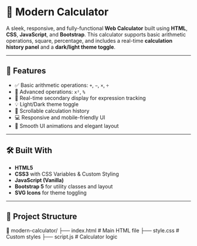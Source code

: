 # 🔢 Modern Calculator

A sleek, responsive, and fully-functional **Web Calculator** built using **HTML**, **CSS**, **JavaScript**, and **Bootstrap**. This calculator supports basic arithmetic operations, square, percentage, and includes a real-time **calculation history panel** and a **dark/light theme toggle**.

---

## 🚀 Features

- ✅ Basic arithmetic operations: `+`, `−`, `×`, `÷`
- 🧮 Advanced operations: `x²`, `%`
- 🧠 Real-time secondary display for expression tracking
- 💡 Light/Dark theme toggle
- 📜 Scrollable calculation history
- 💻 Responsive and mobile-friendly UI
- 🎨 Smooth UI animations and elegant layout

---

## 🛠️ Built With

- **HTML5**
- **CSS3** with CSS Variables & Custom Styling
- **JavaScript (Vanilla)**
- **Bootstrap 5** for utility classes and layout
- **SVG Icons** for theme toggling

---

## 📂 Project Structure

📁 modern-calculator/
├── index.html # Main HTML file
├── style.css # Custom styles
├── script.js # Calculator logic


